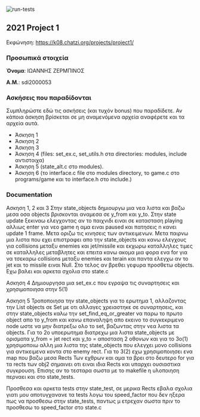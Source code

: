 ![run-tests](../../workflows/run-tests/badge.svg)

## 2021 Project 1

Εκφώνηση: https://k08.chatzi.org/projects/project1/


### Προσωπικά στοιχεία

__Όνομα__: ΙΩΑΝΝΗΣ ΖΕΡΜΠΙΝΟΣ

__Α.Μ.__: sdi2000053

### Ασκήσεις που παραδίδονται

Συμπληρώστε εδώ τις ασκήσεις (και τυχόν bonus) που παραδίδετε. Αν κάποια άσκηση
βρίσκεται σε μη αναμενόμενα αρχεία αναφέρετε και τα αρχεία αυτά.
 
- Άσκηση 1
- Άσκηση 2
- Άσκηση 3
- Άσκηση 4 (files: set_ex.c, set_utils.h στα directories: modules, include αντιστοιχα)
- Άσκηση 5 (state_alt.c στο modules).
- Άσκηση 6 (τo interface.c file στο modules directory, το game.c στο programs/game και τo interface.h στο include.)

### Documentation

Ασκηση 1, 2 και 3
Στην state_objects δημιουργω μια νεα λιστα και βαζω μεσα οσα objects βρισκονται αναμεσα σε y_from και y_to.
Στην state update ξεκιναω ελεγχοντας αν το παιχνιδι ειναι σε κατασταση playing αλλιως enter για νεο game η αμα ειναι paused και πατησεις n κανει update 1 frame. Μετα οριζω τις κινησεις των αντικειμενων. Μετα παιρνω μια λιστα που εχει επιστραφει απο την state_objects και κανω ελεγχους για collisions μεταξυ enemies και jet/missile και εκχωρω καταλληλες τιμες σε καταλληλες μεταβλητες και επειτα κανω ακομα μια φορα ενα for για να τσεκαρω collisions μεταξυ enemies και terain και παντα ελεγχω αν το jet και το missile ειναι Null. Στο τελος αν βρεθει γεφυρα προσθετω objects. Εχω βαλει και αρκετα σχολια στο state.c 

Ασκηση 4
Δημιουργησα μια set_ex.c που εγραψα τις συναρτησεις και χρησιμοποιησα στην 5(1)

Ασκηση 5
Τροποποιησα την state_objects για το ερωτημα 1, αλλαζοντας την List objects σε Set με οτι αλλαγες χρειαστηκε σε συναρτησεις, και στην state_objects καλω την set_find_eq_or_greater να παρω το πρωτο object απο το y_from και κανω επαναληψη απο εκεινο το συγκεκριμενο node ωστε να μην διατρεξω ολο το set, βαζωντας στην νεα λιστα τα objects.
Για το 2ο υποερωτημα διατρεχω μια λιστα state_objects με ορισματα y_from = jet rect και y_to = αποσταση 2 οθονων και για το 3ο(1) χρησιμοποιω αλλη μια λιστα της state_objects που ελεγχει μονο collisions για αντικειμενα κοντα στο enemy rect. Για το 3(2) εχω χρησιμοποιησει ενα map που βαζω μεσα Rects Των εχθρων και αμα τα βρει στο δευτερο for για τα rects των obj2 σημαινει οτι ειναι ιδια Rects και υπαρχει ουσιαστικα συγκρουση. Επισης αν το τεσταρα σωστα με το makefile η υλοποιηση περναει και στο state_tests.


Προσθεσα και αρκετα tests στην state_test, σε μερικα Rects εβαλα σχολια γιατι μου αποτυγχανανε τα tests λογω του speed_factor που δεν ηξερα πως να προσθεσω στην state_tests, παντως μ ετρεχαν σωστα πριν το προσθεσω το speed_factor στο state.c


